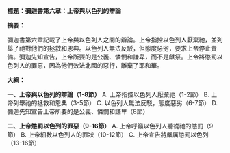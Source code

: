 **標題：彌迦書第六章：上帝與以色列的辯論**

**摘要：**

彌迦書第六章記載了上帝與以色列人之間的辯論。上帝指控以色列人厭棄祂，並列舉了祂對他們的拯救和恩典。以色列人無法反駁，但態度惡劣，要求上帝停止責備。彌迦先知宣告，上帝所要的是公義、憐憫和謙卑，而不是獻祭。上帝將懲罰以色列人的罪惡，因為他們效法北國的惡行，離棄了耶和華。

**大綱：**

**一、上帝與以色列的辯論（1-8節）**
    A. 上帝指控以色列人厭棄祂（1-2節）
    B. 上帝列舉祂的拯救和恩典（3-5節）
    C. 以色列人無法反駁，態度惡劣（6-7節）
    D. 彌迦先知宣告上帝所要的是公義、憐憫和謙卑（8節）

**二、上帝懲罰以色列的罪惡（9-16節）**
    A. 上帝呼籲以色列人聽從祂的懲罰（9節）
    B. 上帝細數以色列人的罪狀（10-12節）
    C. 上帝宣告將嚴厲懲罰以色列（13-16節）